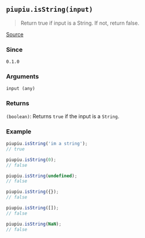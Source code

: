 ## `piupiu.isString(input)`
> Return true if input is a String. 
> If not, return false.

[Source](https://github.com/thomasbrodusch/piupiu/blob/develop/src/validators/isString.ts)

### Since
`0.1.0`

### Arguments
`input (any)`

### Returns
`(boolean)`: Returns `true` if the input is a `String`.


### Example
```javascript
piupiu.isString('im a string'); 
// true
```
```javascript
piupiu.isString(0);
// false
```
```javascript
piupiu.isString(undefined);
// false
```
```javascript
piupiu.isString({});
// false
```
```javascript
piupiu.isString([]);
// false
```
```javascript
piupiu.isString(NaN);
// false
```


